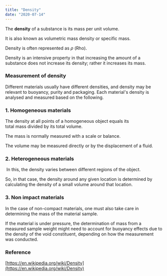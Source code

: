 ```yaml
---
title: "Density"
date: "2020-07-14"
---
```


The **density** of a substance is its mass per unit volume.

It is also known as volumetric mass density or specific mass.

Density is often represented as _ρ_ (Rho).

Density is an intensive property in that increasing the amount of a substance does not increase its density; rather it increases its mass.

### Measurement of density

Different materials usually have different densities, and density may be relevant to buoyancy, purity and packaging. Each material's density is analysed and measured based on the following.

### 1\. Homogeneous materials

The density at all points of a homogeneous object equals its total mass divided by its total volume.

The mass is normally measured with a scale or balance.

The volume may be measured directly or by the displacement of a fluid. 

### 2\. Heterogeneous materials

 In this, the density varies between different regions of the object.

So, in that case, the density around any given location is determined by calculating the density of a small volume around that location.

### 3\. Non impact materials

In the case of non-compact materials, one must also take care in determining the mass of the material sample.

If the material is under pressure, the determination of mass from a measured sample weight might need to account for buoyancy effects due to the density of the void constituent, depending on how the measurement was conducted.

### Reference

[https://en.wikipedia.org/wiki/Density](https://en.wikipedia.org/wiki/Density)

